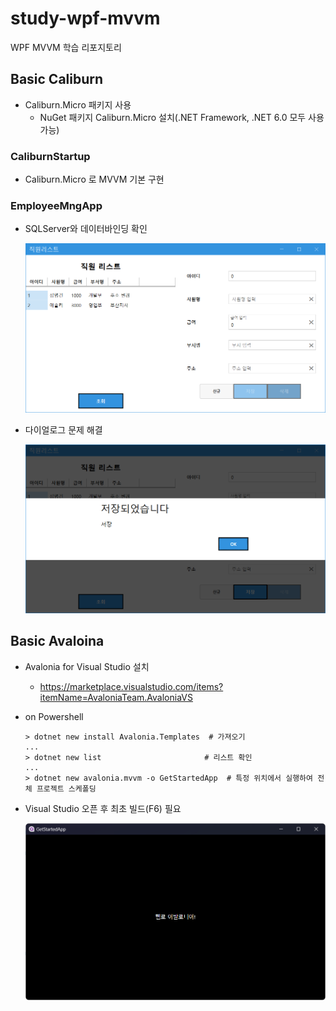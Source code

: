 # study-wpf-mvvm
WPF MVVM 학습 리포지토리

## Basic Caliburn
- Caliburn.Micro 패키지 사용
	- NuGet 패키지 Caliburn.Micro 설치(.NET Framework, .NET 6.0 모두 사용 가능)

### CaliburnStartup
- Caliburn.Micro 로 MVVM 기본 구현

### EmployeeMngApp
- SQLServer와 데이터바인딩 확인

	![이미지](https://raw.githubusercontent.com/hugoMGSung/study-wpf-mvvm/main/images/mvvm001.png)

- 다이얼로그 문제 해결

	![다이얼로그](https://raw.githubusercontent.com/hugoMGSung/study-wpf-mvvm/main/images/mvvm002.png)

## Basic Avaloina
- Avalonia for Visual Studio 설치
	- https://marketplace.visualstudio.com/items?itemName=AvaloniaTeam.AvaloniaVS 

- on Powershell

	```shell
	> dotnet new install Avalonia.Templates  # 가져오기
	...
	> dotnet new list 						# 리스트 확인
	...
	> dotnet new avalonia.mvvm -o GetStartedApp  # 특정 위치에서 실행하여 전체 프로젝트 스케폴딩
	```

- Visual Studio 오픈 후 최초 빌드(F6) 필요

	![실행화면](https://raw.githubusercontent.com/hugoMGSung/study-wpf-mvvm/main/images/mvvm000.png)